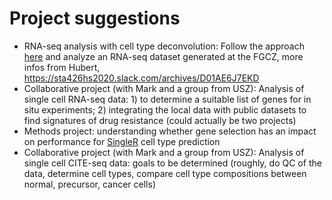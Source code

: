 # Project suggestions


* RNA-seq analysis with cell type deconvolution: Follow the approach [here](https://journals.plos.org/ploscompbiol/article?id=10.1371/journal.pcbi.1008120) and analyze an RNA-seq dataset generated at the FGCZ, more infos from Hubert,  https://sta426hs2020.slack.com/archives/D01AE6J7EKD
* Collaborative project (with Mark and a group from USZ): Analysis of single cell RNA-seq data: 1) to determine a suitable list of genes for in situ experiments; 2) integrating the local data with public datasets to find signatures of drug resistance (could actually be two projects)
* Methods project: understanding whether gene selection has an impact on performance for [SingleR](https://bioconductor.org/packages/release/bioc/html/SingleR.html) cell type prediction
* Collaborative project (with Mark and a group from USZ): Analysis of single cell CITE-seq data: goals to be determined (roughly, do QC of the data, determine cell types, compare cell type compositions between normal, precursor, cancer cells)
